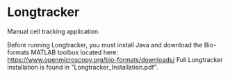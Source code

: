# Longtracker
Manual cell tracking application. 

Before running Longtracker, you must install Java and download the Bio-formats MATLAB toolbox located here: https://www.openmicroscopy.org/bio-formats/downloads/
Full Longtracker installation is found in "Longtracker_Installation.pdf".
